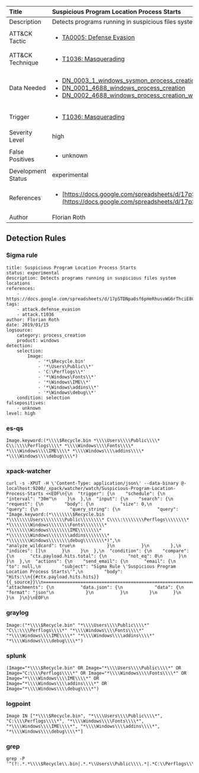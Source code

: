 | Title                | Suspicious Program Location Process Starts                                                                                                                                                 |
|:---------------------|:------------------------------------------------------------------------------------------------------------------------------------------------------------|
| Description          | Detects programs running in suspicious files system locations                                                                                                                                           |
| ATT&amp;CK Tactic    | <ul><li>[TA0005: Defense Evasion](https://attack.mitre.org/tactics/TA0005)</li></ul>  |
| ATT&amp;CK Technique | <ul><li>[T1036: Masquerading](https://attack.mitre.org/techniques/T1036)</li></ul>                             |
| Data Needed          | <ul><li>[DN_0003_1_windows_sysmon_process_creation](../Data_Needed/DN_0003_1_windows_sysmon_process_creation.md)</li><li>[DN_0001_4688_windows_process_creation](../Data_Needed/DN_0001_4688_windows_process_creation.md)</li><li>[DN_0002_4688_windows_process_creation_with_commandline](../Data_Needed/DN_0002_4688_windows_process_creation_with_commandline.md)</li></ul>                                                         |
| Trigger              | <ul><li>[T1036: Masquerading](../Triggers/T1036.md)</li></ul>  |
| Severity Level       | high                                                                                                                                                 |
| False Positives      | <ul><li>unknown</li></ul>                                                                  |
| Development Status   | experimental                                                                                                                                                |
| References           | <ul><li>[https://docs.google.com/spreadsheets/d/17pSTDNpa0sf6pHeRhusvWG6rThciE8CsXTSlDUAZDyo](https://docs.google.com/spreadsheets/d/17pSTDNpa0sf6pHeRhusvWG6rThciE8CsXTSlDUAZDyo)</li></ul>                                                          |
| Author               | Florian Roth                                                                                                                                                |


## Detection Rules

### Sigma rule

```
title: Suspicious Program Location Process Starts
status: experimental
description: Detects programs running in suspicious files system locations
references:
    - https://docs.google.com/spreadsheets/d/17pSTDNpa0sf6pHeRhusvWG6rThciE8CsXTSlDUAZDyo
tags:
    - attack.defense_evasion
    - attack.t1036
author: Florian Roth
date: 2019/01/15
logsource:
    category: process_creation
    product: windows
detection:
    selection:
        Image:
            - '*\$Recycle.bin'
            - '*\Users\Public\\*'
            - 'C:\Perflogs\\*'
            - '*\Windows\Fonts\\*'
            - '*\Windows\IME\\*'
            - '*\Windows\addins\\*'
            - '*\Windows\debug\\*'
    condition: selection
falsepositives:
    - unknown
level: high

```





### es-qs
    
```
Image.keyword:(*\\\\$Recycle.bin *\\\\Users\\\\Public\\\\* C\\:\\\\Perflogs\\\\* *\\\\Windows\\\\Fonts\\\\* *\\\\Windows\\\\IME\\\\* *\\\\Windows\\\\addins\\\\* *\\\\Windows\\\\debug\\\\*)
```


### xpack-watcher
    
```
curl -s -XPUT -H \'Content-Type: application/json\' --data-binary @- localhost:9200/_xpack/watcher/watch/Suspicious-Program-Location-Process-Starts <<EOF\n{\n  "trigger": {\n    "schedule": {\n      "interval": "30m"\n    }\n  },\n  "input": {\n    "search": {\n      "request": {\n        "body": {\n          "size": 0,\n          "query": {\n            "query_string": {\n              "query": "Image.keyword:(*\\\\\\\\$Recycle.bin *\\\\\\\\Users\\\\\\\\Public\\\\\\\\* C\\\\:\\\\\\\\Perflogs\\\\\\\\* *\\\\\\\\Windows\\\\\\\\Fonts\\\\\\\\* *\\\\\\\\Windows\\\\\\\\IME\\\\\\\\* *\\\\\\\\Windows\\\\\\\\addins\\\\\\\\* *\\\\\\\\Windows\\\\\\\\debug\\\\\\\\*)",\n              "analyze_wildcard": true\n            }\n          }\n        },\n        "indices": []\n      }\n    }\n  },\n  "condition": {\n    "compare": {\n      "ctx.payload.hits.total": {\n        "not_eq": 0\n      }\n    }\n  },\n  "actions": {\n    "send_email": {\n      "email": {\n        "to": null,\n        "subject": "Sigma Rule \'Suspicious Program Location Process Starts\'",\n        "body": "Hits:\\n{{#ctx.payload.hits.hits}}{{_source}}\\n================================================================================\\n{{/ctx.payload.hits.hits}}",\n        "attachments": {\n          "data.json": {\n            "data": {\n              "format": "json"\n            }\n          }\n        }\n      }\n    }\n  }\n}\nEOF\n
```


### graylog
    
```
Image:("*\\\\$Recycle.bin" "*\\\\Users\\\\Public\\\\*" "C\\:\\\\Perflogs\\\\*" "*\\\\Windows\\\\Fonts\\\\*" "*\\\\Windows\\\\IME\\\\*" "*\\\\Windows\\\\addins\\\\*" "*\\\\Windows\\\\debug\\\\*")
```


### splunk
    
```
(Image="*\\\\$Recycle.bin" OR Image="*\\\\Users\\\\Public\\\\*" OR Image="C:\\\\Perflogs\\\\*" OR Image="*\\\\Windows\\\\Fonts\\\\*" OR Image="*\\\\Windows\\\\IME\\\\*" OR Image="*\\\\Windows\\\\addins\\\\*" OR Image="*\\\\Windows\\\\debug\\\\*")
```


### logpoint
    
```
Image IN ["*\\\\$Recycle.bin", "*\\\\Users\\\\Public\\\\*", "C:\\\\Perflogs\\\\*", "*\\\\Windows\\\\Fonts\\\\*", "*\\\\Windows\\\\IME\\\\*", "*\\\\Windows\\\\addins\\\\*", "*\\\\Windows\\\\debug\\\\*"]
```


### grep
    
```
grep -P '^(?:.*.*\\\\$Recycle\\.bin|.*.*\\Users\\Public\\\\.*|.*C:\\Perflogs\\\\.*|.*.*\\Windows\\Fonts\\\\.*|.*.*\\Windows\\IME\\\\.*|.*.*\\Windows\\addins\\\\.*|.*.*\\Windows\\debug\\\\.*)'
```



